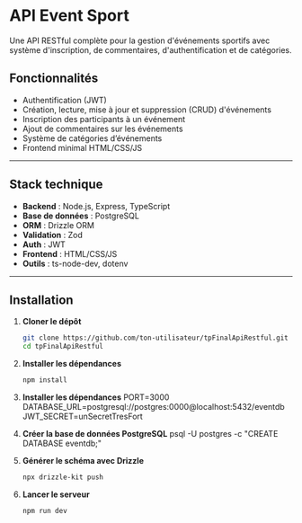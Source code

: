 # API Event Sport

Une API RESTful complète pour la gestion d'événements sportifs avec système d'inscription, de commentaires, d'authentification et de catégories.

## Fonctionnalités

- Authentification (JWT)
- Création, lecture, mise à jour et suppression (CRUD) d'événements
- Inscription des participants à un événement
- Ajout de commentaires sur les événements
- Système de catégories d’événements
- Frontend minimal HTML/CSS/JS

---

## Stack technique

- **Backend** : Node.js, Express, TypeScript
- **Base de données** : PostgreSQL
- **ORM** : Drizzle ORM
- **Validation** : Zod
- **Auth** : JWT
- **Frontend** : HTML/CSS/JS
- **Outils** : ts-node-dev, dotenv

---

## Installation

1. **Cloner le dépôt**
   ```bash
   git clone https://github.com/ton-utilisateur/tpFinalApiRestful.git
   cd tpFinalApiRestful

2. **Installer les dépendances**
    ```bash
    npm install

3. **Installer les dépendances**
    PORT=3000
    DATABASE_URL=postgresql://postgres:0000@localhost:5432/eventdb
    JWT_SECRET=unSecretTresFort

4. **Créer la base de données PostgreSQL**
    psql -U postgres -c "CREATE DATABASE eventdb;"

5. **Générer le schéma avec Drizzle**
    ```bash
    npx drizzle-kit push

6. **Lancer le serveur**
    ```bash
    npm run dev